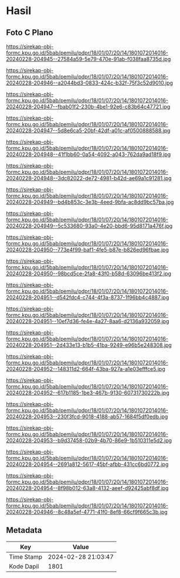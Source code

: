 # Hasil

## Foto C Plano

https://sirekap-obj-formc.kpu.go.id/5bab/pemilu/pdpr/18/01/07/20/14/1801072014016-20240228-204945--27584a59-5e79-470e-91ab-f038faa8735d.jpg

https://sirekap-obj-formc.kpu.go.id/5bab/pemilu/pdpr/18/01/07/20/14/1801072014016-20240228-204946--a2044bd3-0833-424c-b32f-75f3c52d9010.jpg

https://sirekap-obj-formc.kpu.go.id/5bab/pemilu/pdpr/18/01/07/20/14/1801072014016-20240228-204947--fbab01f2-230b-4be1-92e6-c83b64c47721.jpg

https://sirekap-obj-formc.kpu.go.id/5bab/pemilu/pdpr/18/01/07/20/14/1801072014016-20240228-204947--5d8e6ca5-20bf-42df-a01c-af0500888588.jpg

https://sirekap-obj-formc.kpu.go.id/5bab/pemilu/pdpr/18/01/07/20/14/1801072014016-20240228-204948--41f1bb60-0a54-4092-a043-762da9ad18f9.jpg

https://sirekap-obj-formc.kpu.go.id/5bab/pemilu/pdpr/18/01/07/20/14/1801072014016-20240228-204948--3dc82022-de72-4981-b42d-ae69a1c91281.jpg

https://sirekap-obj-formc.kpu.go.id/5bab/pemilu/pdpr/18/01/07/20/14/1801072014016-20240228-204949--bd4b853c-3e3b-4eed-9bfa-ac8dd9bc57ba.jpg

https://sirekap-obj-formc.kpu.go.id/5bab/pemilu/pdpr/18/01/07/20/14/1801072014016-20240228-204949--5c533680-93a0-4e20-bbd6-95d8171a476f.jpg

https://sirekap-obj-formc.kpu.go.id/5bab/pemilu/pdpr/18/01/07/20/14/1801072014016-20240228-204950--773e4f99-baf1-4fe5-b87e-b826ed96fbae.jpg

https://sirekap-obj-formc.kpu.go.id/5bab/pemilu/pdpr/18/01/07/20/14/1801072014016-20240228-204950--98bcd5ce-2fa8-43f0-b58d-63096be413f2.jpg

https://sirekap-obj-formc.kpu.go.id/5bab/pemilu/pdpr/18/01/07/20/14/1801072014016-20240228-204951--d542fdc4-c744-4f3a-8737-1f96bb4c4887.jpg

https://sirekap-obj-formc.kpu.go.id/5bab/pemilu/pdpr/18/01/07/20/14/1801072014016-20240228-204951--10ef7d36-fe4e-4a27-8aa6-d2136a932059.jpg

https://sirekap-obj-formc.kpu.go.id/5bab/pemilu/pdpr/18/01/07/20/14/1801072014016-20240228-204951--2d433e13-b1b5-41ba-9249-e96b5e248308.jpg

https://sirekap-obj-formc.kpu.go.id/5bab/pemilu/pdpr/18/01/07/20/14/1801072014016-20240228-204952--148311d2-664f-43ba-927a-a1e03efffce5.jpg

https://sirekap-obj-formc.kpu.go.id/5bab/pemilu/pdpr/18/01/07/20/14/1801072014016-20240228-204952--617b1185-1be3-467b-9130-60731730222b.jpg

https://sirekap-obj-formc.kpu.go.id/5bab/pemilu/pdpr/18/01/07/20/14/1801072014016-20240228-204953--230f3fcd-9018-4188-ab57-1684f5df0edb.jpg

https://sirekap-obj-formc.kpu.go.id/5bab/pemilu/pdpr/18/01/07/20/14/1801072014016-20240228-204953--b9d37458-02b9-4b70-86e9-1b510311e5d2.jpg

https://sirekap-obj-formc.kpu.go.id/5bab/pemilu/pdpr/18/01/07/20/14/1801072014016-20240228-204954--2691a812-5617-45bf-afbb-431cc6bd0772.jpg

https://sirekap-obj-formc.kpu.go.id/5bab/pemilu/pdpr/18/01/07/20/14/1801072014016-20240228-204954--8f98b012-63a8-4132-aeef-d92425abf8df.jpg

https://sirekap-obj-formc.kpu.go.id/5bab/pemilu/pdpr/18/01/07/20/14/1801072014016-20240228-204946--8c48a5ef-4771-41f0-8ef8-66cf9f665c3b.jpg


## Metadata

| Key        | Value               |
| ---------- | ------------------- |
| Time Stamp | 2024-02-28 21:03:47 |
| Kode Dapil | 1801                |



